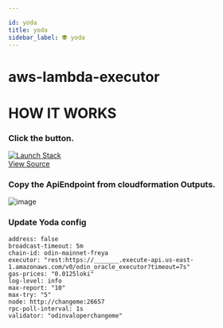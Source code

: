 ```yaml
---

id: yoda
title: yoda
sidebar_label: 👽 yoda
---
```

# aws-lambda-executor

# HOW IT WORKS  

### Click the button.  

[![Launch Stack](https://cdn.rawgit.com/buildkite/cloudformation-launch-stack-button-svg/master/launch-stack.svg)](https://console.aws.amazon.com/cloudformation/home#/stacks/new?stackName=aws-lambda-executor&templateURL=https://defiantlabs-public.s3.amazonaws.com/odin/aws-lambda-executor.yaml)  
[View Source](https://defiantlabs-public.s3.amazonaws.com/odin/aws-lambda-executor.yaml)

### Copy the ApiEndpoint from cloudformation Outputs.

![image](https://user-images.githubusercontent.com/807940/221392235-0dd1a4d4-dfd0-45ed-be14-fe0cc17c03d0.png)

### Update Yoda config
```
address: false
broadcast-timeout: 5m
chain-id: odin-mainnet-freya
executor: "rest:https://_______.execute-api.us-east-1.amazonaws.com/v0/odin_oracle_executor?timeout=7s"
gas-prices: "0.0125loki"
log-level: info
max-report: "10"
max-try: "5"
node: http://changeme:26657
rpc-poll-interval: 1s
validator: "odinvaloperchangeme"
```